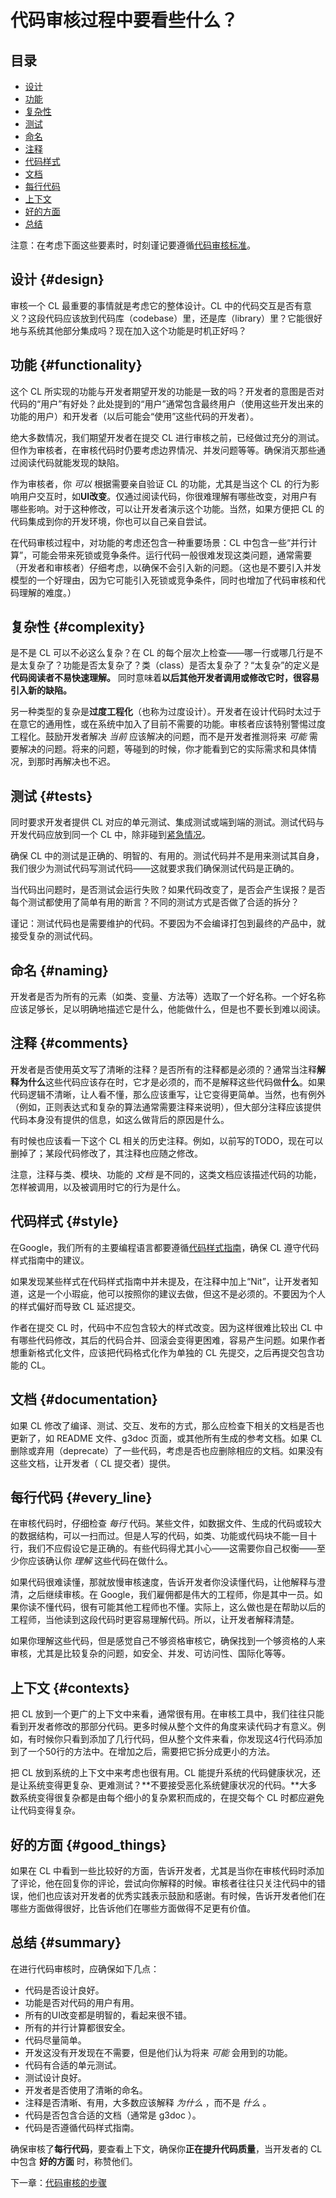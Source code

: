 # 代码审核过程中要看些什么？

## 目录
*   [设计](#design)
*   [功能](#functionality)
*   [复杂性](#complexity)
*   [测试](#tests)
*   [命名](#naming)
*   [注释](#comments)
*   [代码样式](#style)
*   [文档](#documentation)
*   [每行代码](#every_line)
*   [上下文](#contexts)
*   [好的方面](#good_things)
*   [总结](#summary)


注意：在考虑下面这些要素时，时刻谨记要遵循[代码审核标准](standard.md)。

## 设计 {#design}

审核一个 CL 最重要的事情就是考虑它的整体设计。CL 中的代码交互是否有意义？这段代码应该放到代码库（codebase）里，还是库（library）里？它能很好地与系统其他部分集成吗？现在加入这个功能是时机正好吗？

## 功能 {#functionality}

这个 CL 所实现的功能与开发者期望开发的功能是一致的吗？开发者的意图是否对代码的“用户”有好处？此处提到的“用户”通常包含最终用户（使用这些开发出来的功能的用户）和开发者（以后可能会“使用”这些代码的开发者）。

绝大多数情况，我们期望开发者在提交 CL 进行审核之前，已经做过充分的测试。但作为审核者，在审核代码时仍要考虑边界情况、并发问题等等。确保消灭那些通过阅读代码就能发现的缺陷。

作为审核者，你 *可以* 根据需要亲自验证 CL 的功能，尤其是当这个 CL 的行为影响用户交互时，如**UI改变**。仅通过阅读代码，你很难理解有哪些改变，对用户有哪些影响。对于这种修改，可以让开发者演示这个功能。当然，如果方便把 CL 的代码集成到你的开发环境，你也可以自己亲自尝试。

在代码审核过程中，对功能的考虑还包含一种重要场景：CL 中包含一些“并行计算”，可能会带来死锁或竞争条件。运行代码一般很难发现这类问题，通常需要（开发者和审核者）仔细考虑，以确保不会引入新的问题。（这也是不要引入并发模型的一个好理由，因为它可能引入死锁或竞争条件，同时也增加了代码审核和代码理解的难度。）


## 复杂性 {#complexity}

是不是 CL 可以不必这么复杂？在 CL 的每个层次上检查——哪一行或哪几行是不是太复杂了？功能是否太复杂了？类（class）是否太复杂了？“太复杂”的定义是**代码阅读者不易快速理解。** 同时意味着**以后其他开发者调用或修改它时，很容易引入新的缺陷。**

另一种类型的复杂是**过度工程化**（也称为过度设计）。开发者在设计代码时太过于在意它的通用性，或在系统中加入了目前不需要的功能。审核者应该特别警惕过度工程化。鼓励开发者解决 *当前* 应该解决的问题，而不是开发者推测将来 *可能* 需要解决的问题。将来的问题，等碰到的时候，你才能看到它的实际需求和具体情况，到那时再解决也不迟。

## 测试 {#tests}

同时要求开发者提供 CL 对应的单元测试、集成测试或端到端的测试。测试代码与开发代码应放到同一个 CL 中，除非碰到[紧急情况](../emergencies.md)。

确保 CL 中的测试是正确的、明智的、有用的。测试代码并不是用来测试其自身，我们很少为测试代码写测试代码——这就要求我们确保测试代码是正确的。

当代码出问题时，是否测试会运行失败？如果代码改变了，是否会产生误报？是否每个测试都使用了简单有用的断言？不同的测试方式是否做了合适的拆分？

谨记：测试代码也是需要维护的代码。不要因为不会编译打包到最终的产品中，就接受复杂的测试代码。

## 命名 {#naming}

开发者是否为所有的元素（如类、变量、方法等）选取了一个好名称。一个好名称应该足够长，足以明确地描述它是什么，他能做什么，但是也不要长到难以阅读。

## 注释 {#comments}

开发者是否使用英文写了清晰的注释？是否所有的注释都是必须的？通常当注释**解释为什么**这些代码应该存在时，它才是必须的，而不是解释这些代码做**什么**。如果代码逻辑不清晰，让人看不懂，那么应该重写，让它变得更简单。当然，也有例外（例如，正则表达式和复杂的算法通常需要注释来说明），但大部分注释应该提供代码本身没有提供的信息，如这么做背后的原因是什么。

有时候也应该看一下这个 CL 相关的历史注释。例如，以前写的TODO，现在可以删掉了；某段代码修改了，其注释也应随之修改。

注意，注释与类、模块、功能的 *文档* 是不同的，这类文档应该描述代码的功能，怎样被调用，以及被调用时它的行为是什么。

## 代码样式 {#style}

在Google，我们所有的主要编程语言都要遵循[代码样式指南](http://google.github.io/styleguide/)，确保 CL 遵守代码样式指南中的建议。

如果发现某些样式在代码样式指南中并未提及，在注释中加上“Nit”，让开发者知道，这是一个小瑕疵，他可以按照你的建议去做，但这不是必须的。不要因为个人的样式偏好而导致 CL 延迟提交。

作者在提交 CL 时，代码中不应包含较大的样式改变。因为这样很难比较出 CL 中有哪些代码修改，其后的代码合并、回滚会变得更困难，容易产生问题。如果作者想重新格式化文件，应该把代码格式化作为单独的 CL 先提交，之后再提交包含功能的 CL。

## 文档 {#documentation}

如果 CL 修改了编译、测试、交互、发布的方式，那么应检查下相关的文档是否也更新了，如 README 文件、g3doc 页面，或其他所有生成的参考文档。如果 CL 删除或弃用（deprecate）了一些代码，考虑是否也应删除相应的文档。如果没有这些文档，让开发者（ CL 提交者）提供。

## 每行代码 {#every_line}

在审核代码时，仔细检查 *每行* 代码。某些文件，如数据文件、生成的代码或较大的数据结构，可以一扫而过。但是人写的代码，如类、功能或代码块不能一目十行，我们不应假设它是正确的。有些代码得尤其小心——这需要你自己权衡——至少你应该确认你 *理解* 这些代码在做什么。

如果代码很难读懂，那就放慢审核速度，告诉开发者你没读懂代码，让他解释与澄清，之后继续审核。在 Google，我们雇佣都是伟大的工程师，你是其中一员。如果你读不懂代码，很有可能其他工程师也不懂。实际上，这么做也是在帮助以后的工程师，当他读到这段代码时更容易理解代码。所以，让开发者解释清楚。

如果你理解这些代码，但是感觉自己不够资格审核它，确保找到一个够资格的人来审核，尤其是比较复杂的问题，如安全、并发、可访问性、国际化等等。

## 上下文 {#contexts}

把 CL 放到一个更广的上下文中来看，通常很有用。在审核工具中，我们往往只能看到开发者修改的那部分代码。更多时候从整个文件的角度来读代码才有意义。例如，有时候你只看到添加了几行代码，但从整个文件来看，你发现这4行代码添加到了一个50行的方法中。在增加之后，需要把它拆分成更小的方法。

把 CL 放到系统的上下文中来考虑也很有用。CL 能提升系统的代码健康状况，还是让系统变得更复杂、更难测试？**不要接受恶化系统健康状况的代码。**大多数系统变得很复杂都是由每个细小的复杂累积而成的，在提交每个 CL 时都应避免让代码变得复杂。

## 好的方面 {#good_things}

如果在 CL 中看到一些比较好的方面，告诉开发者，尤其是当你在审核代码时添加了评论，他在回复你的评论，尝试向你解释的时候。审核者往往只关注代码中的错误，他们也应该对开发者的优秀实践表示鼓励和感谢。有时候，告诉开发者他们在哪些方面做得很好，比告诉他们在哪些方面做得不足更有价值。

## 总结 {#summary}

在进行代码审核时，应确保如下几点：
-   代码是否设计良好。
-   功能是否对代码的用户有用。
-   所有的UI改变都是明智的，看起来很不错。
-   所有的并行计算都很安全。
-   代码尽量简单。
-   开发这没有开发现在不需要，但是他们认为将来 *可能* 会用到的功能。
-   代码有合适的单元测试。
-   测试设计良好。
-   开发者是否使用了清晰的命名。
-   注释是否清晰、有用，大多数应该解释 *为什么* ，而不是 *什么* 。
-   代码是否包含合适的文档（通常是 g3doc ）。
-   代码是否遵循代码样式指南。

确保审核了**每行代码**，要查看上下文，确保你**正在提升代码质量**，当开发者的 CL 中包含 **好的方面** 时，称赞他们。

下一章：[代码审核的步骤](navigate.md)
